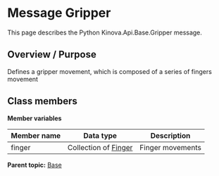 # Message Gripper

This page describes the Python Kinova.Api.Base.Gripper message.

## Overview / Purpose

Defines a gripper movement, which is composed of a series of fingers movement

## Class members

 **Member variables** 

|Member name|Data type|Description|
|-----------|---------|-----------|
|finger|Collection of [Finger](msg_Base_Finger.md#)|Finger movements|

**Parent topic:** [Base](../references/summary_Base.md)


